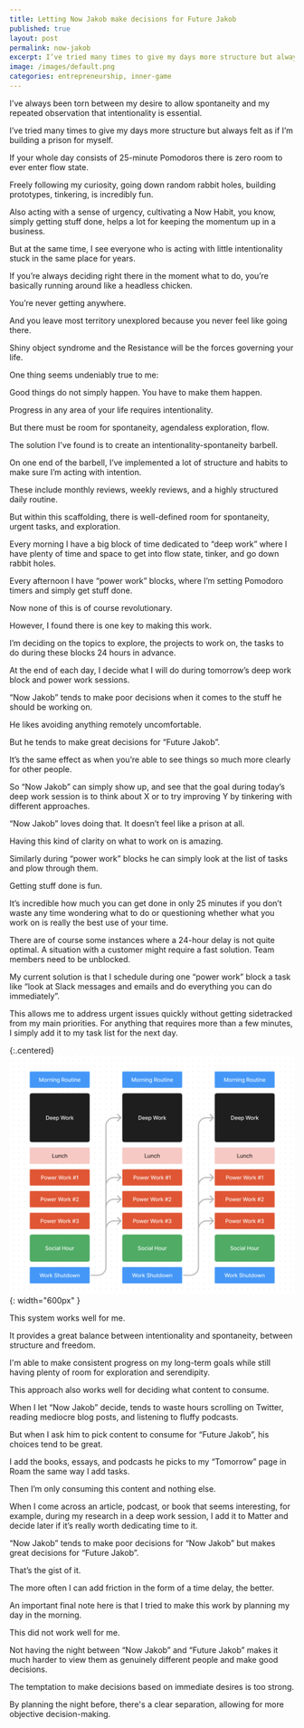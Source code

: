 ```yaml
---
title: Letting Now Jakob make decisions for Future Jakob
published: true
layout: post
permalink: now-jakob
excerpt: I’ve tried many times to give my days more structure but always felt as if I’m building a prison for myself.
image: /images/default.png
categories: entrepreneurship, inner-game
---
```


I've always been torn between my desire to allow spontaneity and my repeated observation that intentionality is essential.

I’ve tried many times to give my days more structure but always felt as if I’m building a prison for myself.

If your whole day consists of 25-minute Pomodoros there is zero room to ever enter flow state.

Freely following my curiosity, going down random rabbit holes, building prototypes, tinkering, is incredibly fun.

Also acting with a sense of urgency, cultivating a Now Habit, you know, simply getting stuff done, helps a lot for keeping the momentum up in a business.

But at the same time, I see everyone who is acting with little intentionality stuck in the same place for years.

If you’re always deciding right there in the moment what to do, you’re basically running around like a headless chicken.

You’re never getting anywhere.

And you leave most territory unexplored because you never feel like going there.

Shiny object syndrome and the Resistance will be the forces governing your life.

One thing seems undeniably true to me:

Good things do not simply happen. You have to make them happen.

Progress in any area of your life requires intentionality.

But there must be room for spontaneity, agendaless exploration, flow.

The solution I've found is to create an intentionality-spontaneity barbell.

On one end of the barbell, I’ve implemented a lot of structure and habits to make sure I’m acting with intention.

These include monthly reviews, weekly reviews, and a highly structured daily routine.

But within this scaffolding, there is well-defined room for spontaneity, urgent tasks, and exploration. 

Every morning I have a big block of time dedicated to “deep work” where I have plenty of time and space to get into flow state, tinker, and go down rabbit holes.

Every afternoon I have “power work” blocks, where I’m setting Pomodoro timers and simply get stuff done. 

Now none of this is of course revolutionary.

However, I found there is one key to making this work.

I’m deciding on the topics to explore, the projects to work on, the tasks to do during these blocks 24 hours in advance.

At the end of each day, I decide what I will do during tomorrow’s deep work block and power work sessions.

“Now Jakob” tends to make poor decisions when it comes to the stuff he should be working on.

He likes avoiding anything remotely uncomfortable.

But he tends to make great decisions for “Future Jakob”.

It’s the same effect as when you’re able to see things so much more clearly for other people.

So “Now Jakob” can simply show up, and see that the goal during today’s deep work session is to think about X or to try improving Y by tinkering with different approaches. 

“Now Jakob” loves doing that. It doesn’t feel like a prison at all.

Having this kind of clarity on what to work on is amazing.

Similarly during “power work” blocks he can simply look at the list of tasks and plow through them.

Getting stuff done is fun.

It’s incredible how much you can get done in only 25 minutes if you don’t waste any time wondering what to do or questioning whether what you work on is really the best use of your time.

There are of course some instances where a 24-hour delay is not quite optimal. A situation with a customer might require a fast solution. Team members need to be unblocked.

My current solution is that I schedule during one “power work” block a task like “look at Slack messages and emails and do everything you can do immediately”.

This allows me to address urgent issues quickly without getting sidetracked from my main priorities. For anything that requires more than a few minutes, I simply add it to my task list for the next day.

{:.centered}
![](/images/daily-routine.png){: width="600px" }

This system works well for me. 

It provides a great balance between intentionality and spontaneity, between structure and freedom. 

I'm able to make consistent progress on my long-term goals while still having plenty of room for exploration and serendipity.

This approach also works well for deciding what content to consume.

When I let “Now Jakob” decide, tends to waste hours scrolling on Twitter, reading mediocre blog posts, and listening to fluffy podcasts.

But when I ask him to pick content to consume for “Future Jakob”, his choices tend to be great.

I add the books, essays, and podcasts he picks to my “Tomorrow” page in Roam the same way I add tasks.

Then I’m only consuming this content and nothing else.

When I come across an article, podcast, or book that seems interesting, for example, during my research in a deep work session, I add it to Matter and decide later if it’s really worth dedicating time to it. 

“Now Jakob” tends to make poor decisions for “Now Jakob” but makes great decisions for “Future Jakob”.

That’s the gist of it.

The more often I can add friction in the form of a time delay, the better.

An important final note here is that I tried to make this work by planning my day in the morning. 

This did not work well for me.

Not having the night between “Now Jakob” and “Future Jakob” makes it much harder to view them as genuinely different people and make good decisions.

The temptation to make decisions based on immediate desires is too strong. 

By planning the night before, there's a clear separation, allowing for more objective decision-making.